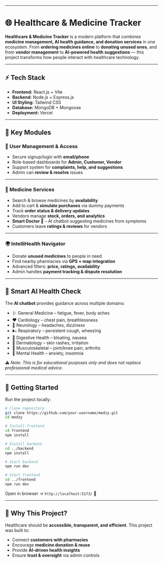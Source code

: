 

---

# 🌐 Healthcare & Medicine Tracker

**Healthcare & Medicine Tracker** is a modern platform that combines **medicine management, AI health guidance, and donation services** in one ecosystem.
From **ordering medicines online** to **donating unused ones**, and from **vendor management** to **AI-powered health suggestions** — this project transforms how people interact with healthcare technology.

---

## ⚡ Tech Stack

* **Frontend:** React.js + Vite
* **Backend:** Node.js + Express.js
* **UI Styling:** Tailwind CSS
* **Database:** MongoDB + Mongoose
* **Deployment:** Vercel

---

## 🧩 Key Modules

### 🔑 User Management & Access

* Secure signup/login with **email/phone**
* Role-based dashboards for **Admin, Customer, Vendor**
* Support system for **complaints, help, and suggestions**
* Admin can **review & resolve** issues

---

### 💊 Medicine Services

* Search & browse medicines by **availability**
* Add to cart & **simulate purchases** via dummy payments
* Track **order status & delivery updates**
* Vendors manage **stock, orders, and analytics**
* **Smart Doctor 🤖** – AI chatbot suggesting medicines from symptoms
* Customers leave **ratings & reviews** for vendors

---

### 🌍 IntelliHealth Navigator

* Donate **unused medicines** to people in need
* Find nearby pharmacies via **GPS + map integration**
* Advanced filters: **price, ratings, availability**
* Admin handles **payment tracking & dispute resolution**

---

## 🧠 Smart AI Health Check

The **AI chatbot** provides guidance across multiple domains:

* 🩺 General Medicine – fatigue, fever, body aches
* ❤️ Cardiology – chest pain, breathlessness
* 🧠 Neurology – headaches, dizziness
* 🌬 Respiratory – persistent cough, wheezing
* 🥗 Digestive Health – bloating, nausea
* 🌿 Dermatology – skin rashes, irritation
* 🦴 Musculoskeletal – joint/knee pain, arthritis
* 🧘 Mental Health – anxiety, insomnia

⚠️ *Note: This is for educational purposes only and does not replace professional medical advice.*

---

## 🚀 Getting Started

Run the project locally:

```bash
# Clone repository
git clone https://github.com/your-username/medzy.git
cd medzy

# Install frontend
cd frontend
npm install

# Install backend
cd ../backend
npm install

# Start backend
npm run dev

# Start frontend
cd ../frontend
npm run dev
```

Open in browser → `http://localhost:5173/` 🎉

---

## 🏁 Why This Project?

Healthcare should be **accessible, transparent, and efficient**.
This project was built to:

* Connect **customers with pharmacies**
* Encourage **medicine donation & reuse**
* Provide **AI-driven health insights**
* Ensure **trust & oversight** via admin controls


